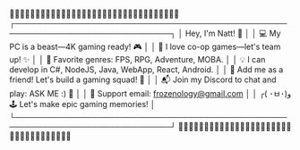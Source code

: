 🌷🌸🌼🌷🌸🌼🌷🌸🌼🌷🌸🌼🌷🌸🌼🌷🌸🌼🌷🌸🌼🌷🌸🌼🌷🌸🌼🌷🌸🌼🌷🌸🌼
┌──────────────────────────────────────────────────────────────────────────────┐
│ Hey, I'm Natt! 🌟                                                            │
│ 💻 My PC is a beast—4K gaming ready! 🎮                                      │
│ 🤝 I love co-op games—let's team up! ✨                                      │
│ 🎯 Favorite genres: FPS, RPG, Adventure, MOBA.                              │
│ 💡 I can develop in C#, NodeJS, Java, WebApp, React, Android.               │
│ 📢 Add me as a friend! Let's build a gaming squad! 🙌                       │
│ 📬 Join my Discord to chat and play: ASK ME :) 💬                          │
│ 📧 Support email: frozenology@gmail.com                                    │
│ ╭( ･ㅂ･)و 🕹️ Let's make epic gaming memories!                            │
└──────────────────────────────────────────────────────────────────────────────┘
🌼🌷🌸🌼🌷🌸🌼🌷🌸🌼🌷🌸🌼🌷🌸🌼🌷🌸🌼🌷🌸🌼🌷🌸🌼🌷🌸🌼🌷🌸🌼🌷🌸🌼
